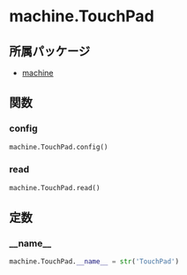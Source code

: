 # machine.TouchPad

## 所属パッケージ
- [machine](../../module/machine)

## 関数

### config
```python
machine.TouchPad.config()
```

### read
```python
machine.TouchPad.read()
```

## 定数

### \_\_name\_\_
```python
machine.TouchPad.__name__ = str('TouchPad')
```
